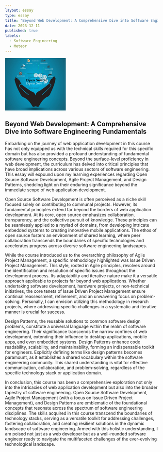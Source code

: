 ```yaml
---
layout: essay
type: essay
title: "Beyond Web Development: A Comprehensive Dive into Software Engineering Fundamentals"
date: 2023-12-11
published: true
labels:
  - Software Engineering
  - Meteor
---
```

<img width="200px" class="rounded float-start pe-4" src="../img/opensource.jpg">

## Beyond Web Development: A Comprehensive Dive into Software Engineering Fundamentals

Embarking on the journey of web application development in this course has not only equipped us with the technical skills required for this specific domain but has also provided a profound understanding of fundamental software engineering concepts. Beyond the surface-level proficiency in web development, the curriculum has delved into critical principles that have broad implications across various sectors of software engineering. This essay will expound upon my learning experiences regarding Open Source Software Development, Agile Project Management, and Design Patterns, shedding light on their enduring significance beyond the immediate scope of web application development.

Open Source Software Development is often perceived as a niche skill focused solely on contributing to communal projects. However, its fundamental principles extend far beyond the borders of web application development. At its core, open source emphasizes collaboration, transparency, and the collective pursuit of knowledge. These principles can be seamlessly applied to a myriad of domains, from developing intricate embedded systems to creating innovative mobile applications. The ethos of open source fosters an environment of shared learning, where peer collaboration transcends the boundaries of specific technologies and accelerates progress across diverse software engineering landscapes.

While the course introduced us to the overarching philosophy of Agile Project Management, a specific methodology highlighted was Issue Driven Project Management. This style, rooted in Agile principles, revolves around the identification and resolution of specific issues throughout the development process. Its adaptability and iterative nature make it a versatile approach applicable to projects far beyond web applications. Whether undertaking software development, hardware projects, or non-technical initiatives, the core tenets of Issue Driven Project Management ensure continual reassessment, refinement, and an unwavering focus on problem-solving. Personally, I can envision utilizing this methodology in research projects, where addressing specific challenges in a systematic and iterative manner is crucial for success.

Design Patterns, the reusable solutions to common software design problems, constitute a universal language within the realm of software engineering. Their significance transcends the narrow confines of web development, extending their influence to desktop applications, mobile apps, and even embedded systems. Design Patterns enhance code readability, scalability, and maintainability, forming an indispensable toolkit for engineers. Explicitly defining terms like design patterns becomes paramount, as it establishes a shared vocabulary within the software engineering community. This shared understanding is vital for effective communication, collaboration, and problem-solving, regardless of the specific technology stack or application domain.

In conclusion, this course has been a comprehensive exploration not only into the intricacies of web application development but also into the broader tapestry of software engineering. Open Source Software Development, Agile Project Management (with a focus on Issue Driven Project Management), and Design Patterns are emblematic of the foundational concepts that resonate across the spectrum of software engineering disciplines. The skills acquired in this course transcend the boundaries of technology stacks, serving as a versatile toolkit for addressing challenges, fostering collaboration, and creating resilient solutions in the dynamic landscape of software engineering. Armed with this holistic understanding, I am poised not just as a web developer but as a well-rounded software engineer ready to navigate the multifaceted challenges of the ever-evolving technological landscape.
